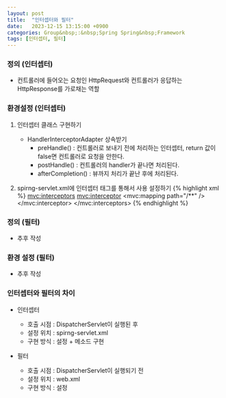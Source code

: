 ```yaml
---
layout: post
title:  "인터셉터와 필터"
date:   2023-12-15 13:15:00 +0900
categories: Group&nbsp;:&nbsp;Spring Spring&nbsp;Framework
tags: [인터셉터, 필터]
---
```


### 정의 (인터셉터)

- 컨트롤러에 들어오는 요청인 HttpRequest와 컨트롤러가 응답하는 HttpResponse를 가로채는 역할

### 환경설정 (인터셉터)

1. 인터셉터 클래스 구현하기
    - HandlerInterceptorAdapter 상속받기
        - preHandle() : 컨트롤러로 보내기 전에 처리하는 인터셉터, return 값이 false면 컨트롤러로 요청을 안한다.
        - postHandle() : 컨트롤러의 handler가 끝나면 처리된다.
        - afterCompletion() : 뷰까지 처리가 끝난 후에 처리된다.

2. spirng-servlet.xml에 인터셉터 태그를 통해서 사용 설정하기
    {% highlight xml %}
    <mvc:interceptors>
        <mvc:interceptor>
            <mvc:mapping path="/**" /> 
            <bean class="com.project.util.MyInterceptor" />
        </mvc:interceptor>
    </mvc:interceptors>
    {% endhighlight %}

### 정의 (필터)

- 추후 작성

### 환경 설정 (필터)

- 추후 작성

### 인터셉터와 필터의 차이

- 인터셉터
    - 호출 시점 : DispatcherServlet이 실행된 후
    - 설정 위치 : spirng-servlet.xml
    - 구현 방식 : 설정 + 메소드 구현

- 필터
    - 호출 시점 : DispatcherServlet이 실행되기 전
    - 설정 위치 : web.xml
    - 구현 방식 : 설정
